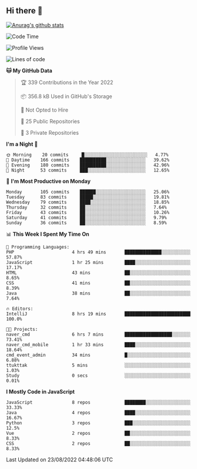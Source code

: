 ## Hi there 👋

[![Anurag's github stats](https://github-readme-stats.vercel.app/api?username=Songwonseok)](https://github.com/anuraghazra/github-readme-stats)



<!--START_SECTION:waka-->
![Code Time](http://img.shields.io/badge/Code%20Time-1%2C713%20hrs%2045%20mins-blue)

![Profile Views](http://img.shields.io/badge/Profile%20Views-0-blue)

![Lines of code](https://img.shields.io/badge/From%20Hello%20World%20I%27ve%20Written-3%20Million%20lines%20of%20code-blue)

**🐱 My GitHub Data** 

> 🏆 339 Contributions in the Year 2022
 > 
> 📦 356.8 kB Used in GitHub's Storage 
 > 
> 🚫 Not Opted to Hire
 > 
> 📜 25 Public Repositories 
 > 
> 🔑 3 Private Repositories  
 > 
**I'm a Night 🦉** 

```text
🌞 Morning    20 commits     █░░░░░░░░░░░░░░░░░░░░░░░░   4.77% 
🌆 Daytime    166 commits    ██████████░░░░░░░░░░░░░░░   39.62% 
🌃 Evening    180 commits    ██████████░░░░░░░░░░░░░░░   42.96% 
🌙 Night      53 commits     ███░░░░░░░░░░░░░░░░░░░░░░   12.65%

```
📅 **I'm Most Productive on Monday** 

```text
Monday       105 commits    ██████░░░░░░░░░░░░░░░░░░░   25.06% 
Tuesday      83 commits     █████░░░░░░░░░░░░░░░░░░░░   19.81% 
Wednesday    79 commits     ████░░░░░░░░░░░░░░░░░░░░░   18.85% 
Thursday     32 commits     ██░░░░░░░░░░░░░░░░░░░░░░░   7.64% 
Friday       43 commits     ██░░░░░░░░░░░░░░░░░░░░░░░   10.26% 
Saturday     41 commits     ██░░░░░░░░░░░░░░░░░░░░░░░   9.79% 
Sunday       36 commits     ██░░░░░░░░░░░░░░░░░░░░░░░   8.59%

```


📊 **This Week I Spent My Time On** 

```text
💬 Programming Languages: 
PHP                      4 hrs 49 mins       ██████████████░░░░░░░░░░░   57.87% 
JavaScript               1 hr 25 mins        ████░░░░░░░░░░░░░░░░░░░░░   17.17% 
HTML                     43 mins             ██░░░░░░░░░░░░░░░░░░░░░░░   8.65% 
CSS                      41 mins             ██░░░░░░░░░░░░░░░░░░░░░░░   8.39% 
Java                     38 mins             ██░░░░░░░░░░░░░░░░░░░░░░░   7.64%

🔥 Editors: 
IntelliJ                 8 hrs 19 mins       █████████████████████████   100.0%

🐱‍💻 Projects: 
naver_cmd                6 hrs 7 mins        ██████████████████░░░░░░░   73.41% 
naver_cmd_mobile         1 hr 33 mins        ████░░░░░░░░░░░░░░░░░░░░░   18.64% 
cmd_event_admin          34 mins             █░░░░░░░░░░░░░░░░░░░░░░░░   6.88% 
ttukttak                 5 mins              ░░░░░░░░░░░░░░░░░░░░░░░░░   1.03% 
Study                    0 secs              ░░░░░░░░░░░░░░░░░░░░░░░░░   0.01%

```

**I Mostly Code in JavaScript** 

```text
JavaScript               8 repos             ████████░░░░░░░░░░░░░░░░░   33.33% 
Java                     4 repos             ████░░░░░░░░░░░░░░░░░░░░░   16.67% 
Python                   3 repos             ███░░░░░░░░░░░░░░░░░░░░░░   12.5% 
Vue                      2 repos             ██░░░░░░░░░░░░░░░░░░░░░░░   8.33% 
CSS                      2 repos             ██░░░░░░░░░░░░░░░░░░░░░░░   8.33%

```



 Last Updated on 23/08/2022 04:48:06 UTC
<!--END_SECTION:waka-->
